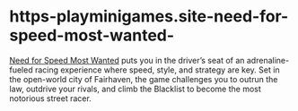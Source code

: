 # https-playminigames.site-need-for-speed-most-wanted-
[Need for Speed Most Wanted](https://playminigames.site/need-for-speed-most-wanted/) puts you in the driver’s seat of an adrenaline-fueled racing experience where speed, style, and strategy are key. Set in the open-world city of Fairhaven, the game challenges you to outrun the law, outdrive your rivals, and climb the Blacklist to become the most notorious street racer.
